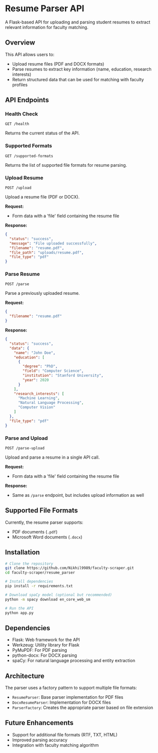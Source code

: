 # Resume Parser API

A Flask-based API for uploading and parsing student resumes to extract relevant information for faculty matching.

## Overview

This API allows users to:
- Upload resume files (PDF and DOCX formats)
- Parse resumes to extract key information (name, education, research interests)
- Return structured data that can be used for matching with faculty profiles

## API Endpoints

### Health Check
```
GET /health
```
Returns the current status of the API.

### Supported Formats
```
GET /supported-formats
```
Returns the list of supported file formats for resume parsing.

### Upload Resume
```
POST /upload
```
Upload a resume file (PDF or DOCX).

**Request:**
- Form data with a 'file' field containing the resume file

**Response:**
```json
{
  "status": "success",
  "message": "File uploaded successfully",
  "filename": "resume.pdf",
  "file_path": "uploads/resume.pdf",
  "file_type": "pdf"
}
```

### Parse Resume
```
POST /parse
```
Parse a previously uploaded resume.

**Request:**
```json
{
  "filename": "resume.pdf"
}
```

**Response:**
```json
{
  "status": "success",
  "data": {
    "name": "John Doe",
    "education": [
      {
        "degree": "PhD",
        "field": "Computer Science",
        "institution": "Stanford University",
        "year": 2020
      }
    ],
    "research_interests": [
      "Machine Learning",
      "Natural Language Processing",
      "Computer Vision"
    ]
  },
  "file_type": "pdf"
}
```

### Parse and Upload
```
POST /parse-upload
```
Upload and parse a resume in a single API call.

**Request:**
- Form data with a 'file' field containing the resume file

**Response:**
- Same as `/parse` endpoint, but includes upload information as well

## Supported File Formats

Currently, the resume parser supports:

- PDF documents (`.pdf`)
- Microsoft Word documents (`.docx`)

## Installation

```bash
# Clone the repository
git clone https://github.com/Nikhil9989/faculty-scraper.git
cd faculty-scraper/resume_parser

# Install dependencies
pip install -r requirements.txt

# Download spaCy model (optional but recommended)
python -m spacy download en_core_web_sm

# Run the API
python app.py
```

## Dependencies

- Flask: Web framework for the API
- Werkzeug: Utility library for Flask
- PyMuPDF: For PDF parsing
- python-docx: For DOCX parsing
- spaCy: For natural language processing and entity extraction

## Architecture

The parser uses a factory pattern to support multiple file formats:

- `ResumeParser`: Base parser implementation for PDF files
- `DocxResumeParser`: Implementation for DOCX files
- `ParserFactory`: Creates the appropriate parser based on file extension

## Future Enhancements

- Support for additional file formats (RTF, TXT, HTML)
- Improved parsing accuracy
- Integration with faculty matching algorithm
